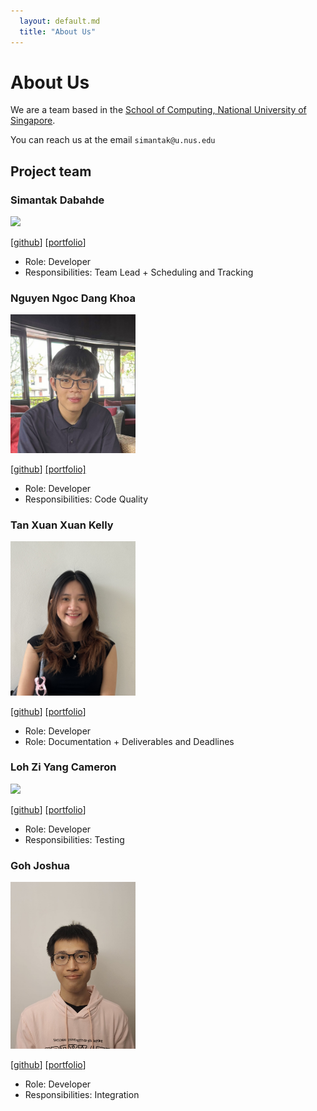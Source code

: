 ```yaml
---
  layout: default.md
  title: "About Us"
---
```


# About Us

We are a team based in the [School of Computing, National University of Singapore](http://www.comp.nus.edu.sg).


You can reach us at the email `simantak@u.nus.edu`

## Project team

### Simantak Dabahde

<img src="images/simantak-dabhade.png" width="200px">

[[github](http://github.com/simantak-dabahde)] [[portfolio](team/simantak.md)]

* Role: Developer
* Responsibilities: Team Lead + Scheduling and Tracking

### Nguyen Ngoc Dang Khoa

<img src="images/sanguinechameleon.png" width="200px">

[[github](https://github.com/SanguineChameleon)]
[[portfolio]](team/khoa.md)

* Role: Developer
* Responsibilities: Code Quality

### Tan Xuan Xuan Kelly

<img src="images/kellytxn.png" width="200px">

[[github](https://github.com/kellytxn)]
[[portfolio](team/kelly.md)]

* Role: Developer
* Role: Documentation + Deliverables and Deadlines

### Loh Zi Yang Cameron

<img src="images/cameronlzy.png" width="200px">

[[github](http://github.com/cameronlzy)]
[[portfolio](team/cameron.md)]

* Role: Developer
* Responsibilities: Testing

### Goh Joshua

<img src="images/goh-joshua.png" width="200px">

[[github](http://github.com/goh-joshua)]
[[portfolio](team/goh-joshua.md)]

* Role: Developer
* Responsibilities: Integration
